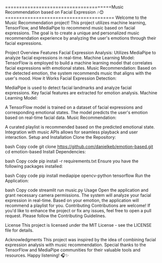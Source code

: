 ======================================Music Recommendation based on Facial Expression 🎶😊=======================================
Welcome to the Music Recommendation project! This project utilizes machine learning, TensorFlow, and MediaPipe to recommend music based on facial expressions. The goal is to create a unique and personalized music recommendation experience by analyzing the user's emotions through their facial expressions.

Project Overview
Features
Facial Expression Analysis: Utilizes MediaPipe to analyze facial expressions in real-time.
Machine Learning Model: TensorFlow is employed to build a machine learning model that correlates facial expressions with emotional states.
Music Recommendation: Based on the detected emotion, the system recommends music that aligns with the user's mood.
How it Works
Facial Expression Detection:

MediaPipe is used to detect facial landmarks and analyze facial expressions.
Key facial features are extracted for emotion analysis.
Machine Learning Model:

A TensorFlow model is trained on a dataset of facial expressions and corresponding emotional states.
The model predicts the user's emotion based on real-time facial data.
Music Recommendation:

A curated playlist is recommended based on the predicted emotional state.
Integration with music APIs allows for seamless playback and user interaction.
Setup and Installation
Clone the Repository:

bash
Copy code
git clone https://github.com/danielkeb/emotion-based.git
cd emotion-based
Install Dependencies:

bash
Copy code
pip install -r requirements.txt
Ensure you have the following packages installed:

bash
Copy code
pip install mediapipe opencv-python tensorflow
Run the Application:

bash
Copy code
streamlit run music.py
Usage
Open the application and grant necessary camera permissions.
The system will analyze your facial expression in real-time.
Based on your emotion, the application will recommend a playlist for you.
Contributing
Contributions are welcome! If you'd like to enhance the project or fix any issues, feel free to open a pull request. Please follow the Contributing Guidelines.

License
This project is licensed under the MIT License - see the LICENSE file for details.

Acknowledgments
This project was inspired by the idea of combining facial expression analysis with music recommendation.
Special thanks to the TensorFlow and MediaPipe communities for their valuable tools and resources.
Happy listening! 🎧✨



